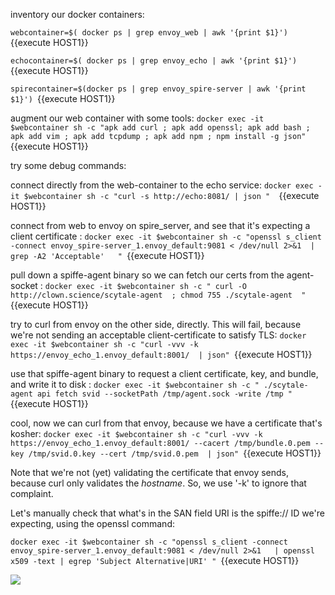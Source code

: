 inventory our docker containers:

`webcontainer=$( docker ps | grep envoy_web | awk '{print $1}') `{{execute HOST1}}

`echocontainer=$( docker ps | grep envoy_echo | awk '{print $1}') `{{execute HOST1}}

`spirecontainer=$(docker ps | grep envoy_spire-server | awk '{print $1}') `{{execute HOST1}}


augment our web container with some tools:
`docker exec -it $webcontainer sh -c "apk add curl ; apk add openssl; apk add bash ; apk add vim ; apk add tcpdump ; apk add npm ; npm install -g json"  `{{execute HOST1}}


try some debug commands:

connect directly from the web-container to the echo service:
`docker exec -it $webcontainer sh -c "curl -s http://echo:8081/ | json "  `{{execute HOST1}}

connect from web to envoy on spire_server, and see that it's expecting a client certificate  :
`docker exec -it $webcontainer sh -c "openssl s_client -connect envoy_spire-server_1.envoy_default:9081 < /dev/null 2>&1  | grep -A2 'Acceptable'   " `{{execute HOST1}}


pull down a spiffe-agent binary so we can fetch our certs from the agent-socket  :
`docker exec -it $webcontainer sh -c " curl -O http://clown.science/scytale-agent  ; chmod 755 ./scytale-agent  " `{{execute HOST1}}

try to curl from envoy on the other side, directly.  This will fail, because we're not sending an acceptable client-certificate to satisfy TLS: 
`docker exec -it $webcontainer sh -c "curl -vvv -k https://envoy_echo_1.envoy_default:8001/  | json" `{{execute HOST1}}


use that spiffe-agent binary to request a client certificate, key, and bundle, and write it to disk  :
`docker exec -it $webcontainer sh -c " ./scytale-agent api fetch svid --socketPath /tmp/agent.sock -write /tmp " `{{execute HOST1}}

cool, now we can curl from that envoy, because we have a certificate that's kosher: 
`docker exec -it $webcontainer sh -c "curl -vvv -k https://envoy_echo_1.envoy_default:8001/ --cacert /tmp/bundle.0.pem --key /tmp/svid.0.key --cert /tmp/svid.0.pem  | json" `{{execute HOST1}}


Note that we're not (yet) validating the certificate that envoy sends, because curl only validates the *hostname*.  So, we use '-k' to ignore that complaint.

Let's manually check that what's in the SAN field URI is the spiffe:// ID we're expecting, using the openssl command:

`docker exec -it $webcontainer sh -c "openssl s_client -connect envoy_spire-server_1.envoy_default:9081 < /dev/null 2>&1   | openssl x509 -text | egrep 'Subject Alternative|URI' " `{{execute HOST1}}


<img src="https://cdn-images-1.medium.com/max/800/0*QWV06vCtJu0KuuOA">


